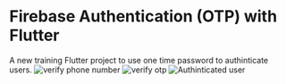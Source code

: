 <h1>Firebase Authentication (OTP) with Flutter</h1>
A new training Flutter project to use one time password to authinticate users.

<img src="https://github.com/MOo207/auth_tset/blob/master/screenshots/1-com.example.auth_test.jpg" alt="verify phone number" style="max-width:100%;">

<img src="https://github.com/MOo207/auth_tset/blob/master/screenshots/2-com.example.auth_test.jpg" alt="verify otp" style="max-width:100%;">

<img src="https://github.com/MOo207/auth_tset/blob/master/screenshots/3-com.example.auth_test.jpg" alt="Authinticated user" style="max-width:100%;">
